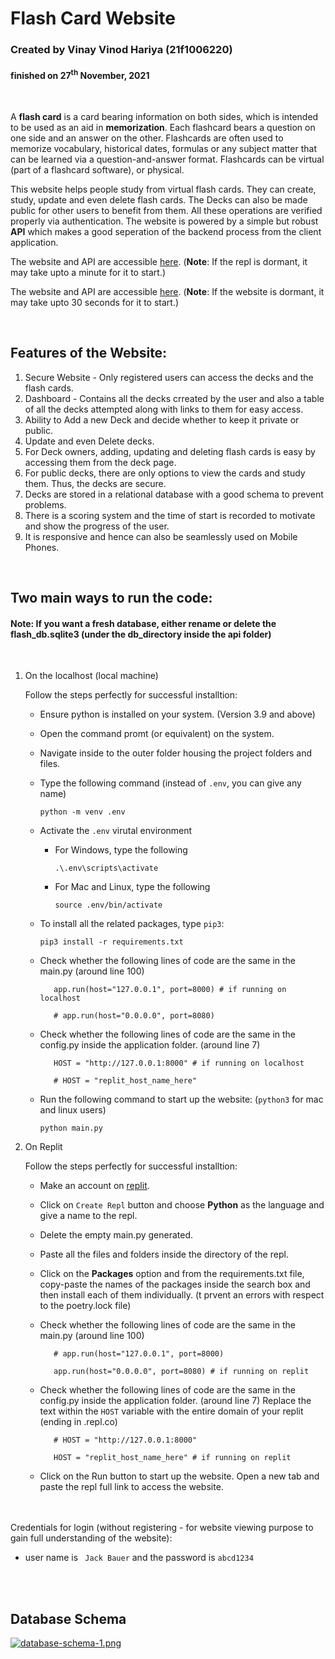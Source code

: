 # Flash Card Website
### Created by Vinay Vinod Hariya (21f1006220) 
#### finished on 27<sup>th</sup> November, 2021
<br>

A **flash card** is a card bearing information on both sides, which is intended to be used as an aid in **memorization**. Each flashcard bears a question on one side and an answer on the other. Flashcards are often used to memorize vocabulary, historical dates, formulas or any subject matter that can be learned via a question-and-answer format. Flashcards can be virtual (part of a flashcard software), or physical.

This website helps people study from virtual flash cards. They can create, study, update and even delete flash cards. The Decks can also be made public for other users to benefit from them. All these operations are verified properly via authentication. The website is powered by a simple but robust **API** which makes a good seperation of the backend process from the client application.

The website and API are accessible [here](https://flashcards.vinayhariya.repl.co/).
(**Note**: If the repl is dormant, it may take upto a minute for it to start.)

The website and API are accessible [here](https://flashcards-vinayhariya.glitch.me/).
(**Note**: If the website is dormant, it may take upto 30 seconds for it to start.)

<br>

## Features of the Website:
1. Secure Website - Only registered users can access the decks and the flash cards.
2. Dashboard - Contains all the decks crreated by the user and also a table of all the decks attempted along with links to them for easy access.
3. Ability to Add a new Deck and decide whether to keep it private or public.
4. Update and even Delete decks.
5. For Deck owners, adding, updating and deleting flash cards is easy by accessing them from the deck page. 
6. For public decks, there are only options to view the cards and study them. Thus, the decks are secure.
7. Decks are stored in a relational database with a good schema to prevent problems.
8. There is a scoring system and the time of start is recorded to motivate and show the progress of the user.
9. It is responsive and hence can also be seamlessly used on Mobile Phones.

<br>

## Two main ways to run the code:

#### Note: If you want a fresh database, either rename or delete the flash_db.sqlite3 (under the db_directory inside the api folder)
<br>

1. On the localhost (local machine)
   
   Follow the steps perfectly for successful installtion:

   - Ensure python is installed on your system. (Version 3.9 and above)
   - Open the command promt (or equivalent) on the system.
   - Navigate inside to the outer folder housing the project folders and files.
   - Type the following command (instead of ```.env```, you can give any name)
     
     ```
     python -m venv .env
     ```

   - Activate the ```.env``` virutal environment
        - For Windows, type the following
          ```
          .\.env\scripts\activate
          ```
        - For Mac and Linux, type the following
          ```
          source .env/bin/activate
          ```
   - To install all the related packages, type ```pip3```:
     
     ```
     pip3 install -r requirements.txt
     ```

   - Check whether the following lines of code are the same in the main.py (around line 100)
     
     ```
        app.run(host="127.0.0.1", port=8000) # if running on localhost

        # app.run(host="0.0.0.0", port=8080)
     ```

   - Check whether the following lines of code are the same in the config.py inside the application folder. (around line 7)
     
     ```
        HOST = "http://127.0.0.1:8000" # if running on localhost

        # HOST = "replit_host_name_here"
     ```

   - Run the following command to start up the website: (```python3``` for mac and linux users)
     
     ```
     python main.py
     ```


2. On Replit
   
   Follow the steps perfectly for successful installtion:

   - Make an account on [replit](https://replit.com/).
   - Click on ```Create Repl``` button and choose **Python** as the language and give a name to the repl.
   - Delete the empty main.py generated.
   - Paste all the files and folders inside the directory of the repl.
   - Click on the **Packages** option and from the requirements.txt file, copy-paste the names of the packages inside the search box and then install each of them individually. (t prvent an errors with respect to the poetry.lock file)
   - Check whether the following lines of code are the same in the main.py (around line 100)
     
     ```
        # app.run(host="127.0.0.1", port=8000) 

        app.run(host="0.0.0.0", port=8080) # if running on replit
     ```

   - Check whether the following lines of code are the same in the config.py inside the application folder. (around line 7)
     Replace the text within the ```HOST``` variable with the entire domain of your replit (ending in .repl.co) 
     
     ```
        # HOST = "http://127.0.0.1:8000" 

        HOST = "replit_host_name_here" # if running on replit
     ```
   - Click on the Run button to start up the website. Open a new tab and paste the repl full link to access the website.

<br>
<br>
Credentials for login (without registering - for website viewing purpose to gain full understanding of the website):

- user name is ``` Jack Bauer``` and the password is ```abcd1234```

<br>
<br>

## Database Schema

[![database-schema-1.png](https://i.postimg.cc/85Y0GCXw/database-schema-1.png)](https://postimg.cc/MMyDbzSj)
